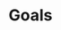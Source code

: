 ---
title: "Goals"
draft: false
slug: "goals"
weight: "2"
thumbnail: "illustrations/illustration_002.jpg"
mainpage: true
related: true

header: {
	titleimage: "illustrations/project-title_goals.png"
}

block_selected: {
	description: "(description coming soon)",
	img: [ 
		{class: "gallery-col-12", path: "illustrations/illustration_002.png"}
	]
}

---